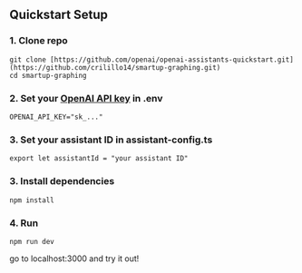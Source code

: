 ## Quickstart Setup

### 1. Clone repo

```shell
git clone [https://github.com/openai/openai-assistants-quickstart.git](https://github.com/crilillo14/smartup-graphing.git)
cd smartup-graphing
```

### 2. Set your [OpenAI API key](https://platform.openai.com/api-keys) in .env

```
OPENAI_API_KEY="sk_..."
```

### 3. Set your assistant ID in assistant-config.ts

```
export let assistantId = "your assistant ID"
```



### 3. Install dependencies

```shell
npm install
```

### 4. Run

```shell
npm run dev
```

go to localhost:3000 and try it out!
